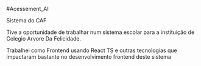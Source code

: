#Acessement_AI

Sistema do CAF

Tive a oportunidade de trabalhar num sistema escolar para a instituição de Colegio Arvore Da Felicidade.

Trabalhei como Frontend usando React TS e outras tecnologias que impactaram bastante no desenvolvimento frontend deste sistema

